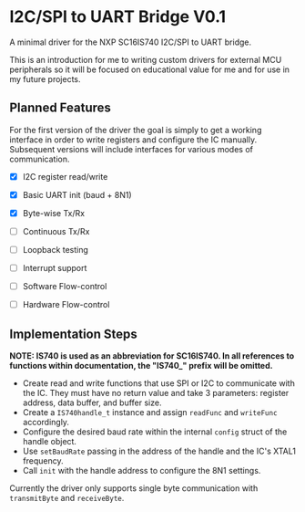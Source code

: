 # I2C/SPI to UART Bridge V0.1

A minimal driver for the NXP SC16IS740 I2C/SPI to UART bridge.

This is an introduction for me to writing custom drivers for external MCU peripherals so it will be focused on educational value for me and for use in my future projects.

## Planned Features

For the first version of the driver the goal is simply to get a working interface in order to write registers and configure the IC manually. Subsequent versions will include interfaces for various modes of communication. 

- [x] I2C register read/write
- [x] Basic UART init (baud + 8N1)
- [x] Byte-wise Tx/Rx
- [ ] Continuous Tx/Rx
- [ ] Loopback testing
- [ ] Interrupt support
- [ ] Software Flow-control
- [ ] Hardware Flow-control





## Implementation Steps

**NOTE: IS740 is used as an abbreviation for SC16IS740. In all references to functions within documentation, the "IS740_" prefix will be omitted.**

- Create read and write functions that use SPI or I2C to communicate with the IC. They must have no return value and take 3 parameters: register address, data buffer, and buffer size.
- Create a ```IS740handle_t``` instance and assign ```readFunc``` and ```writeFunc``` accordingly.
- Configure the desired baud rate within the internal ```config``` struct of the handle object.
- Use ```setBaudRate``` passing in the address of the handle and the IC's XTAL1 frequency.
- Call ```init``` with the handle address to configure the 8N1 settings.

Currently the driver only supports single byte communication with ```transmitByte``` and ```receiveByte```.

